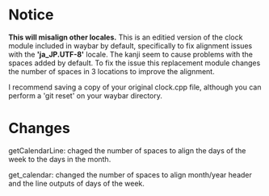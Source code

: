 # Notice
**This will misalign other locales.** This is an editied version of the clock module included in waybar by default, specifically to fix alignment issues with the **'ja_JP.UTF-8'** locale.
The kanji seem to cause problems with the spaces added by default. To fix the issue this replacement module changes the number of spaces in 3 locations to improve the alignment.

I recommend saving a copy of your original clock.cpp file, although you can perform a 'git reset' on your waybar directory.

# Changes
getCalendarLine: chaged the number of spaces to align the days of the week to the days in the month.

get_calendar: changed the number of spaces to align month/year header and the line outputs of days of the week.
